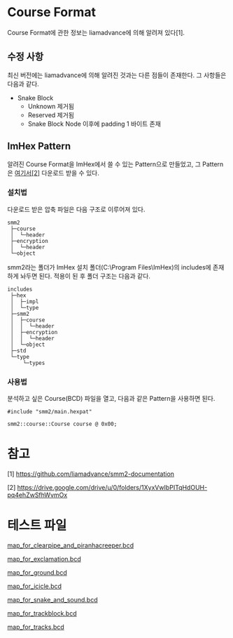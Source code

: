# Course Format

Course Format에 관한 정보는 liamadvance에 의해 알려져 있다[1]. 

## 수정 사항

최신 버전에는 liamadvance에 의해 알려진 것과는 다른 점들이 존재한다. 그 사항들은 다음과 같다.

- Snake Block
    - Unknown 제거됨
    - Reserved 제거됨
    - Snake Block Node 이후에 padding 1 바이트 존재

## ImHex Pattern

알려진 Course Format을 ImHex에서 쓸 수 있는 Pattern으로 만들었고, 그 Pattern은 [여기서[2]](https://drive.google.com/drive/u/0/folders/1XyxVwIbPITqHdOUH-pq4ehZwSfhWvmOx) 다운로드 받을 수 있다. 

### 설치법

다운로드 받은 압축 파일은 다음 구조로 이루어져 있다.

```
smm2
 ├─course
 │  └─header
 ├─encryption
 │  └─header
 └─object
```

smm2라는 폴더가 ImHex 설치 폴더(C:\Program Files\ImHex)의 includes에 존재하게 놔두면 된다. 적용이 된 후 폴더 구조는 다음과 같다.

```
includes
 ├─hex
 │  ├─impl
 │  └─type
 ├─smm2
 │  ├─course
 │  │  └─header
 │  ├─encryption
 │  │  └─header
 │  └─object
 ├─std
 └─type
     └─types
```

### 사용법

분석하고 싶은 Course(BCD) 파일을 열고, 다음과 같은 Pattern을 사용하면 된다.

```
#include "smm2/main.hexpat"

smm2::course::Course course @ 0x00;
```

# 참고

[1] https://github.com/liamadvance/smm2-documentation

[2] https://drive.google.com/drive/u/0/folders/1XyxVwIbPITqHdOUH-pq4ehZwSfhWvmOx

# 테스트 파일

[map_for_clearpipe_and_piranhacreeper.bcd](./map/map_for_clearpipe_and_piranhacreeper.bcd)

[map_for_exclamation.bcd](./map/map_for_exclamation.bcd)

[map_for_ground.bcd](./map/map_for_ground.bcd)

[map_for_icicle.bcd](./map/map_for_icicle.bcd)

[map_for_snake_and_sound.bcd](./map/map_for_snake_and_sound.bcd)

[map_for_trackblock.bcd](./map/map_for_trackblock.bcd)

[map_for_tracks.bcd](./map/map_for_tracks.bcd)
